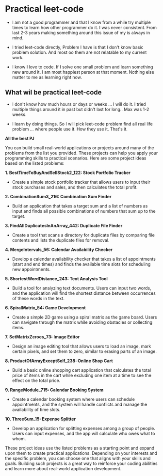 # Practical leet-code

- I am not a good programmer and that I know from a while try multiple times to learn how other programmer do it. I was never consistent. 
From last 2-3 years making something around this issue of my is always in mind. 

- I tried leet-code directly, Problem I have is that I don't know basic problem solution. And most oo them are not relatable to my current work.

- I know I love to code. If I solve one small problem and learn something new around it. I am most happiest person at that moment. Nothing else matter to me as learning right now.

## What wil be practical leet-code

- I don't know how much hours or days or weeks ... I will do it. I tried multiple things around it in past but didn't last for long.. Max was 1-2 weeks.

- I learn by doing things. So I will pick leet-code problem find all real life problem ... where people use it. How they use it. 
That's it. 

**All the best PJ**




You can build small real-world applications or projects around many of the problems from the list you provided. These projects can help you apply your programming skills to practical scenarios. Here are some project ideas based on the listed problems:

**1. BestTimeToBuyAndSellStock2_122: Stock Portfolio Tracker**
   - Create a simple stock portfolio tracker that allows users to input their stock purchases and sales, and then calculates the total profit.

**2. CombinationSum3_216: Combination Sum Finder**
   - Build an application that takes a target sum and a list of numbers as input and finds all possible combinations of numbers that sum up to the target.

**3. FindAllDuplicatesInAnArray_442: Duplicate File Finder**
   - Create a tool that scans a directory for duplicate files by comparing file contents and lists the duplicate files for removal.

**4. MergeIntervals_56: Calendar Availability Checker**
   - Develop a calendar availability checker that takes a list of appointments (start and end times) and finds the available time slots for scheduling new appointments.

**5. ShortestWordDistance_243: Text Analysis Tool**
   - Build a tool for analyzing text documents. Users can input two words, and the application will find the shortest distance between occurrences of these words in the text.

**6. SpiralMatrix_54: Game Development**
   - Create a simple 2D game using a spiral matrix as the game board. Users can navigate through the matrix while avoiding obstacles or collecting items.

**7. SetMatrixZeroes_73: Image Editor**
   - Design an image editing tool that allows users to load an image, mark certain pixels, and set them to zero, similar to erasing parts of an image.

**8. ProductOfArrayExceptSelf_238: Online Shop Cart**
   - Build a basic online shopping cart application that calculates the total price of items in the cart while excluding one item at a time to see the effect on the total price.

**9. RangeModule_715: Calendar Booking System**
   - Create a calendar booking system where users can schedule appointments, and the system will handle conflicts and manage the availability of time slots.

**10. ThreeSum_15: Expense Splitter**
   - Develop an application for splitting expenses among a group of people. Users can input expenses, and the app will calculate who owes what to whom.

These project ideas use the listed problems as a starting point and expand upon them to create practical applications. Depending on your interests and the specific problem, you can choose one that aligns with your skills and goals. Building such projects is a great way to reinforce your coding abilities and learn more about real-world application development.